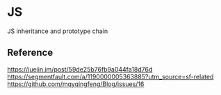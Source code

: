 # JS
JS inheritance and prototype chain

## Reference 
https://juejin.im/post/59de25b76fb9a044fa18d76d
https://segmentfault.com/a/1190000005363885?utm_source=sf-related
https://github.com/mqyqingfeng/Blog/issues/16
